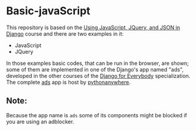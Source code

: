 # Basic-javaScript

This repository is based on the [Using JavaScript, JQuery, and JSON in Django](https://www.coursera.org/learn/django-javascript-jquery-json) course and
there are two examples in it: 

- JavaScript
- JQuery

In those examples basic codes, that can be run in the browser, are shown; some of them are implemented in one of the Django's app named "ads", developed 
in the other courses of the [Django for Everybody](https://www.coursera.org/specializations/django) specialization. The complete [ads](https://alejandrozz.pythonanywhere.com/ads/) app is host by [pythonanywhere](https://www.pythonanywhere.com/). 

## Note: 

Because the app name is `ads` some of its components might be blocked if you are using an adblocker.
